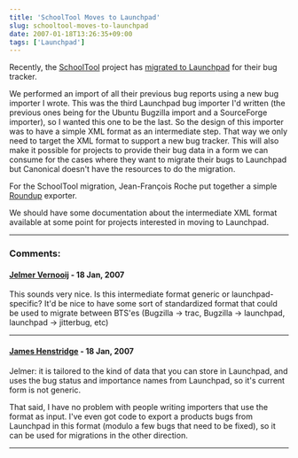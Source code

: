 ```yaml
---
title: 'SchoolTool Moves to Launchpad'
slug: schooltool-moves-to-launchpad
date: 2007-01-18T13:26:35+09:00
tags: ['Launchpad']
---
```


Recently, the [SchoolTool](http://www.schooltool.org/) project has
[migrated to
Launchpad](http://lists.schooltool.org/pipermail/schooltool-dev/2007-January/000916.html)
for their bug tracker.

We performed an import of all their previous bug reports using a new bug
importer I wrote. This was the third Launchpad bug importer I\'d written
(the previous ones being for the Ubuntu Bugzilla import and a
SourceForge importer), so I wanted this one to be the last. So the
design of this importer was to have a simple XML format as an
intermediate step. That way we only need to target the XML format to
support a new bug tracker. This will also make it possible for projects
to provide their bug data in a form we can consume for the cases where
they want to migrate their bugs to Launchpad but Canonical doesn\'t have
the resources to do the migration.

For the SchoolTool migration, Jean-François Roche put together a simple
[Roundup](http://roundup.sourceforge.net/) exporter.

We should have some documentation about the intermediate XML format
available at some point for projects interested in moving to Launchpad.

---
### Comments:
#### [Jelmer Vernooij](http://samba.org/~jelmer/) - <time datetime="2007-01-18 21:53:43">18 Jan, 2007</time>

This sounds very nice. Is this intermediate format generic or
launchpad-specific? It\'d be nice to have some sort of standardized
format that could be used to migrate between BTS\'es (Bugzilla -\> trac,
Bugzilla -\> launchpad, launchpad -\> jitterbug, etc)

---
#### [James Henstridge](http://blogs.gnome.org/jamesh) - <time datetime="2007-01-18 22:06:54">18 Jan, 2007</time>

Jelmer: it is tailored to the kind of data that you can store in
Launchpad, and uses the bug status and importance names from Launchpad,
so it\'s current form is not generic.

That said, I have no problem with people writing importers that use the
format as input. I\'ve even got code to export a products bugs from
Launchpad in this format (modulo a few bugs that need to be fixed), so
it can be used for migrations in the other direction.

---
